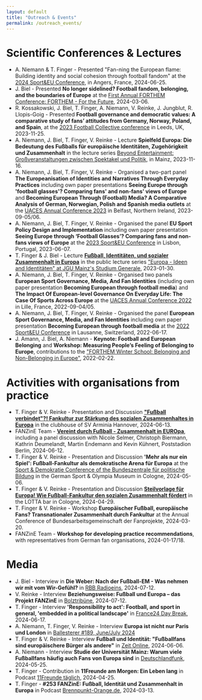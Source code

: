 ```yaml
---
layout: default
title: "Outreach & Events"
permalink: /outreach_events/
---
```

# Scientific Conferences & Lectures
-   A. Niemann & T. Finger - Presented "Fan-ning the European flame: Building identity and social cohesion through football fandom" at the [2024 Sport&EU Conference](https://www.sportandeu.com/2024-conference), in Angers, France, 2024-06-25.
-   J. Biel - Presented **No longer sidelined? Football fandom, belonging, and the boundaries of Europe** at the [First Annual FORTHEM Conference: FORTHEM - For the Future](https://conferences.lu.lv/event/396/), 2024-03-06.
-   R. Kossakowski, J. Biel, T. Finger, A. Niemann, V. Reinke, J. Jungblut, R. Llopis-Goig - Presented **Football governance and democratic values: A comparative study of fans’ attitudes from Germany, Norway, Poland, and Spain**, at the [2023 Football Collective conference](https://www.thefootballcollective.com/2023) in Leeds, UK, 2023-11-25.
-   A. Niemann, J. Biel, T. Finger,  V. Reinke - Lecture **Spielfeld Europa: Die Bedeutung des Fußballs für europäische Identitäten, Zugehörigkeit und Zusammenhalt** in the lecture series [Beyond Entertainment: Großveranstaltungen zwischen Spektakel und Politik](https://www.blogs.uni-mainz.de/fb02-fachschaft-politik/ueber-uns/ringvorlesung/), in Mainz, 2023-11-16.
-  A. Niemann, J. Biel, T. Finger,  V. Reinke - Organised a two-part panel **The Europeanisation of Identities and Narratives Through Everyday Practices** including own paper presentations **Seeing Europe through 'football glasses'? Comparing fans' and non-fans' views of Europe** and **Becoming European Through (Football) Media? A Comparative Analysis of German, Norwegian, Polish and Spanish media outlets** at the [UACES Annual Conference 2023](https://www.uaces.org/belfast) in Belfast, Northern Ireland, 2023-09-05/06.
-  A. Niemann, J. Biel, T. Finger,  V. Reinke - Organised the panel **EU Sport Policy Design and Implementation** including own paper presentation **Seeing Europe through ‘Football Glasses’? Comparing fans and non-fans views of Europe** at the [2023 Sport&EU Conference](https://autonoma.pt/en/event-sport-eu/) in Lisbon, Portugal, 2023-06-07.
-  T. Finger & J. Biel - Lecture [**Fußball, Identitäten, und sozialer Zusammenhalt in Europa**](https://video.uni-mainz.de/Panopto/Pages/Viewer.aspx?id=cb029001-d37b-4d7f-9b77-af9400fd0567) in the public lecture series ["Europa - Ideen and Identitäten" at JGU Mainz's Studium Generale](https://www.studgen.uni-mainz.de/rvl-tsp-europa-winter-2022-23/), 2023-01-30.
-  A. Niemann, J. Biel, T. Finger,  V. Reinke - Organised two panels **European Sport Governance, Media, And Fan Identities** (including own paper presentation **Becoming European through football media**) and **The Impact Of European-level Governance On Everyday Life: The Case Of Sports Across Europe** at the [UACES Annual Conference 2022](https://www.uaces.org/lille) in Lille, France, 2022-09-04/05.
-  A. Niemann, J. Biel, T. Finger,  V. Reinke - Organised the panel **European Sport Governance, Media, and Fan Identities** including own paper presentation **Becoming European through football media** at the [2022 Sport&EU Conference](https://www.sportandeu.com/2022-conference) in Lausanne, Switzerland, 2022-06-17.
-  J. Amann, J. Biel, A. Niemann - **Keynote: Football and European Belonging** and **Workshop: Measuring People’s Feeling of Belonging to Europe**, contributions to the ["FORTHEM Winter School: Belonging and Non-Belonging in Europe"](https://internationale.politik.uni-mainz.de/files/2021/11/FORTHEM_promotion_slide.pdf), 2022-02-22.

# Activities with organisations from practice
-   T. Finger & V. Reinke - Presentation and Discussion [**"Fußball verbindet"?! Fankultur zur Stärkung des sozialen Zusammenhaltes in Europa**](https://www.hannover.de/Kultur-Freizeit/Architektur-Geschichte/Erinnerungskultur/Gedenkst%C3%A4tte-Ahlem/Programm-Gedenkst%C3%A4tte-Ahlem/%E2%80%9EFu%C3%9Fball-verbindet%E2%80%9C) in the clubhouse of SV Arminia Hannover, 2024-06-13.
-   FANZinE Team - [**Vereint durch Fußball - Zusammenhalt in EUROpa**](https://eveeno.com/vereint-durch-fussball), including a panel discussion with Nicole Selmer, Christoph Biermann, Kathrin Deumelandt, Martin Endemann and Kevin Kühnert, Poststadion Berlin, 2024-06-12.
-   T. Finger & V. Reinke - Presentation and Discussion **'Mehr als nur ein Spiel': Fußball-Fankultur als demokratische Arena für Europa** at the [Sport & Demokratie Conference of the Bundeszentrale für politische Bildung](https://www.bpb.de/veranstaltungen/veranstaltungskalender/546474/sport-und-demokratie/) in the German Sport & Olympia Museum in Cologne, 2024-05-06.
-   T. Finger & V. Reinke - Presentation and Discussion **[Steilvorlage für Europa! Wie Fußball-Fankultur den sozialen Zusammenhalt fördert](https://www.lotta-koeln.de/event-details/vortrag-podiumsdiskussion-steilvorlage-fur-europa-wie-fussball-fankultur-den-sozialen-zusammenhalt-fordert)** in the LOTTA bar in Cologne, 2024-04-29.
-   T. Finger & V. Reinke - Workshop **Europäischer Fußball, europäische Fans? Transnationaler Zusammenhalt durch Fankultur** at the Annual Conference of Bundesarbeitsgemeinschaft der Fanprojekte, 2024-03-20.
-   FANZinE Team - **Workshop for developing practice recommendations**, with representatives from German fan organisations, 2024-01-17/18.

# Media
- J. Biel - Interview in **Die Weber: Nach der Fußball-EM - Was nehmen wir mit vom Wir-Gefühl?** in [RBB Radioeins](https://www.radioeins.de/programm/sendungen/sendungen/433/2407/240712_die_weber_25002.html), 2024-07-12.
- V. Reinke - Interview **Beziehungsweise: Fußball und Europa – das Projekt FANZinE** in [Bolztribüne](https://bolztribuene.de/2024/07/12/beziehungsweise-fussball-und-europa-das-projekt-fanzine/), 2024-07-12.
-  T. Finger - Interview **'Responsibility to act': Football, and sport in general, 'embedded in a political landscape'** in [France24 Day Break](https://www.youtube.com/watch?v=Sv8_5Od6hMk), 2024-06-17.
-  A. Niemann, T. Finger, V. Reinke - Interview **Europa ist nicht nur Paris und London** in [Ballesterer #189, June/July 2024](https://ballesterer.at/issues/em-24/)
-  T. Finger & V. Reinke - Interview **Fußball und Identität: "Fußballfans sind europäischere Bürger als andere"** in [Zeit Online](https://www.zeit.de/sport/2024-06/fussball-identitaet-europa-forschung-migration/komplettansicht), 2024-06-06.
-  A. Niemann - Interview **Studie der Universität Mainz: Warum viele Fußballfans häufig auch Fans von Europa sind** in [Deutschlandfunk](https://www.deutschlandfunk.de/fussballfans-lieben-europa-studie-uni-mainz-100.html), 2024-05-25.
-   T. Finger - Contribution in **11Freunde am Morgen: Ein Leben lang** in Podcast [11Freunde täglich](https://www.11freunde.de/thema/11freunde-taeglich/), 2024-04-25.
-   T. Finger - **#253 FANZinE: Fußball, Identität und Zusammenhalt in Europa** in Podcast [Brennpunkt-Orange.de](https://podcast.brennpunkt-orange.de/253-europa), 2024-03-13.
